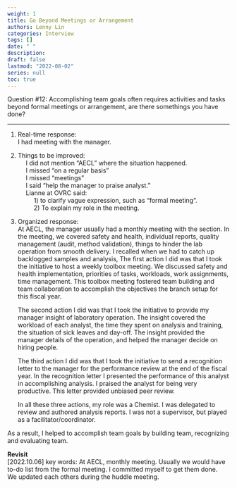 ```yaml
---
weight: 1
title: Go Beyond Meetings or Arrangement
authors: Lenny Lin
categories: Interview
tags: []
date: " "
description: 
draft: false
lastmod: "2022-08-02"
series: null
toc: true
---
```


Question #12: Accomplishing team goals often requires activities and tasks beyond formal meetings or arrangement, are there somethings you have done?

<!--more-->
---

1. Real-time response:  
I had meeting with the manager.  
	 
2. Things to be improved:  
&emsp; 	I did not mention “AECL” where the situation happened.  
&emsp; 	I missed “on a regular basis”  
&emsp; 	I missed “meetings”  
&emsp; 	I said “help the manager to praise analyst.”  
&emsp; 	Lianne at OVRC said:   
&emsp; &emsp; 1) to clarify vague expression, such as “formal meeting”.  
&emsp; &emsp; 2) To explain my role in the meeting.   
	 
3. Organized response:  
	At AECL, the manager usually had a monthly meeting with the section. In the meeting, we covered safety and health, individual reports, quality management (audit, method validation), things to hinder the lab operation from smooth delivery.  I recalled when we had to catch up backlogged samples and analysis, The first action I did was that I took the initiative to host a weekly toolbox meeting. We discussed safety and health implementation, priorities of tasks, workloads, work assignments, time management.  This toolbox meeting fostered team building and team collaboration to accomplish the objectives the branch setup for this fiscal year.  
	 
	The second action I did was that I took the initiative to provide my manager insight of laboratory operation.  The insight covered the workload of each analyst, the time they spent on analysis and training, the situation of sick leaves and day-off.  The insight provided the manager details of the operation, and helped the manager decide on hiring people.  
	 
	The third action I did was that I took the initiative to send a recognition letter to the manager for the performance review at the end of the fiscal year.  In the recognition letter I presented the performance of this analyst in accomplishing analysis.  I praised the analyst for being very productive.  This letter provided unbiased peer review.  
	 
	In all these three actions, my role was a Chemist. I was delegated to review and authored analysis reports. I was not a supervisor, but played as a facilitator/coordinator.  
	 
As a result, I helped to accomplish team goals by building team, recognizing and evaluating team.  


**Revisit**  
[2022.10.06] 
key words: At AECL, monthly meeting. Usually we would have to-do list from the formal meeting.  I committed myself to get them done.  
We updated each others during the huddle meeting.  
